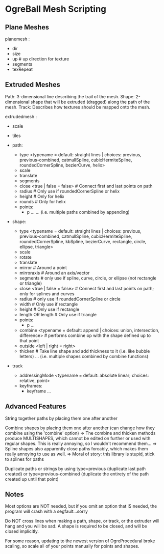 OgreBall Mesh Scripting
========================

## Plane Meshes

planemesh <name>:

* dir <x> <y> <z> <offset>
* size <width> <height>
* up <x> <y> <z>    # up direction for texture
* segments <x> <y>
* texRepeat <x> <y>


## Extruded Meshes

Path: 3-dimensional line describing the trail of the mesh.
Shape: 2-dimensional shape that will be extruded (dragged) along the path of the mesh.
Track: Describes how textures should be mapped onto the mesh.

extrudedmesh <name>:

* scale <x> <y> <z>
* tiles <utiles> <vtiles>
* path:
  * type <typename = default: straight lines | choices: previous, previous-combined, catmullSpline, cubicHermiteSpline, roundedCornerSpline, bezierCurve, helix>
  * scale <x> <y> <z>
  * translate <x> <y> <z>
  * segments <numSegments>
  * close <true | false = false>  # Connect first and last points on path  
  * radius <radius>  # Only use if roundedCornerSpline or helix
  * height <height>  # Only for helix
  * rounds <numRounds>  # Only for helix
  * points:
    * p <x> <y> <z>
    ...
... (i.e. multiple paths combined by appending)

* shape:
  * type <typename = default: straight lines | choices: previous, previous-combined, catmullSpline, cubicHermiteSpline, roundedCornerSpline, kbSpline, bezierCurve, rectangle, circle, ellipse, triangle>
  * scale <x> <y>
  * rotate <degrees>
  * translate <x> <y>
  * mirror <x> <y>  # Around a point
  * mirroraxis <x> <y>  # Around an axis/vector
  * segments <numSegments>  # only use if spline, curve, circle, or ellipse (not rectangle or triangle)
  * close <true | false = false>  # Connect first and last points on path; only for splines and curves
  * radius <radius>  # only use if roundedCornerSpline or circle
  * width <w>   # Only use if rectangle
  * height <h>  # Only use if rectangle
  * length <l> OR length <alength> <blength> <clength>  # Only use if triangle
  * points:
    * p <x> <y>
    ...
  * combine <typename = default: append | choices: union, intersection, difference>  # performs combine op with the shape defined up to that point
  * outside <left | right = right>
  * thicken <thickness>  # Take line shape and add thickness to it (i.e. like bubble letters)
... (i.e. multiple shapes combined by combine functions)

* track
  * addressingMode <typename = default: absolute linear; choices: relative, point>
  * keyframes:
    * keyframe <k1> <k2>
    ...

## Advanced Features

String together paths by placing them one after another

Combine shapes by placing them one after another (can change how they combine using the 'combine' option)
=> The combine and thicken methods produce MULTISHAPES, which cannot be edited on further or used with regular shapes. This is really annoying, so I wouldn't recommend them...
=> Spline shapes also apparently close paths forcably, which makes them really annoying to use as well.
=> Moral of story: this library is stupid, stick to splines for paths

Duplicate paths or strings by using type=previous (duplicate last path created) or type=previous-combined (duplicate the entirety of the path created up until that point)

## Notes

Most options are NOT needed, but if you omit an option that IS needed, the program will crash with a segfault...sorry

Do NOT cross lines when making a path, shape, or track, or the extruder will hang and you will be sad. A shape is required to be closed, and will be closed implicitly.

For some reason, updating to the newest version of OgreProcedural broke scaling, so scale all of your points manually for points and shapes.